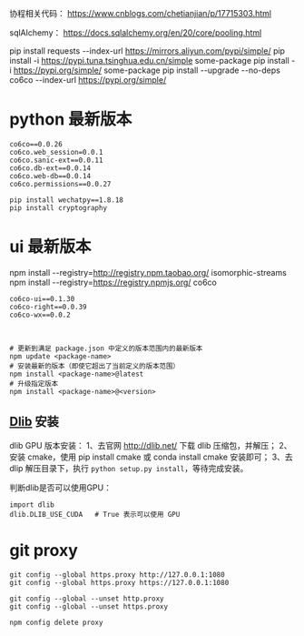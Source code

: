 协程相关代码：
https://www.cnblogs.com/chetianjian/p/17715303.html

sqlAlchemy：
https://docs.sqlalchemy.org/en/20/core/pooling.html

pip install requests --index-url https://mirrors.aliyun.com/pypi/simple/
pip install -i https://pypi.tuna.tsinghua.edu.cn/simple some-package
pip install -i https://pypi.org/simple/ some-package
pip install --upgrade --no-deps co6co --index-url https://pypi.org/simple/
# python 最新版本
```
co6co==0.0.26
co6co.web_session=0.0.1
co6co.sanic-ext==0.0.11
co6co.db-ext==0.0.14
co6co.web-db==0.0.14
co6co.permissions==0.0.27

```

```
pip install wechatpy==1.8.18
pip install cryptography
```
# ui 最新版本
npm install --registry=http://registry.npm.taobao.org/ isomorphic-streams
npm install --registry=https://registry.npmjs.org/ co6co

```
co6co-ui==0.1.30
co6co-right==0.0.39
co6co-wx==0.0.2



# 更新到满足 package.json 中定义的版本范围内的最新版本
npm update <package-name>
# 安装最新的版本（即使它超出了当前定义的版本范围）
npm install <package-name>@latest
# 升级指定版本 
npm install <package-name>@<version>
```




## [Dlib](http://dlib.net/files/) 安装

dlib GPU 版本安装：
1、去官网 http://dlib.net/ 下载 dlib 压缩包，并解压；
2、安装 cmake，使用 pip install cmake 或 conda install cmake 安装即可；
3、去 dlip 解压目录下，执行 `python setup.py install`，等待完成安装。

判断dlib是否可以使用GPU：
```
import dlib
dlib.DLIB_USE_CUDA   # True 表示可以使用 GPU
```

# git proxy
```
git config --global https.proxy http://127.0.0.1:1080
git config --global https.proxy https://127.0.0.1:1080

git config --global --unset http.proxy
git config --global --unset https.proxy

npm config delete proxy
```